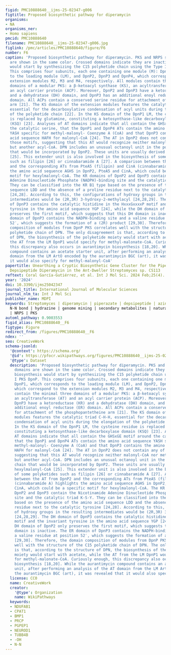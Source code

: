 ```yaml
---
figid: PMC10888640__ijms-25-02347-g006
figtitle: Proposed biosynthetic pathway for diperamycin
organisms:
- NA
organisms_ner:
- Homo sapiens
pmcid: PMC10888640
filename: PMC10888640__ijms-25-02347-g006.jpg
figlink: /pmc/articles/PMC10888640/figure/F6
number: F6
caption: 'Proposed biosynthetic pathway for diperamycin. PKS and NRPS similar domains
  are shown in the same color. Crossed domains indicate they are inactive.The biosynthesis
  would start by synthesizing the C15 polyketide chain using the Type I PKS DpnP.
  This comprises four subunits, each one containing one module (M): DpnP1, which corresponds
  to the loading module (LM), and DpnP2, DpnP3 and DpnP4, which correspond to the
  extension modules M2, M3 and M4, respectively. All modules contain the minimal three
  domains of a modular PKS: a β-ketoacyl synthase (KS), an acyltransferase (AT) and
  an acyl carrier protein (ACP). Moreover, DpnP2 and DpnP3 have a ketoreductase (KR)
  and a dehydratase (DH) domain, and DpnP3 has an additional enoyl reductase (ER)
  domain. All ACPs contain a conserved serine residue for attachment of the phosphopantetheine
  arm [21]. The KS domain of the extension modules features the catalytic triad C-H-H,
  essential for the decarboxylative condensation of acyl units during the elongation
  of the polyketide chain [22]. In the KS domain of the DpnP1 LM, the cysteine residue
  is replaced by glutamine, constituting a ketosynthase-like decarboxylase domain
  (KSQ) [23]. Analyses of AT domains indicate that all contain the GHSxGE motif around
  the catalytic serine, that the DpnP1 and DpnP4 ATs contain the amino acid sequence
  YASH specific for methyl-malonyl- Coenzyme A (CoA) and that DpnP3 contains the amino
  acid sequence HAFH for malonyl-CoA [24]. The AT in DpnP2 does not contain any of
  those motifs, suggesting that this AT would recognize neither malonyl-CoA nor methyl-malonyl-CoA,
  but another acyl-CoA. DPN includes an unusual octanoyl unit in the polyketide chain
  that would be incorporated by DpnP2. These units are usually derived from hexylmalonyl-CoA
  [25]. This extender unit is also involved in the biosynthesis of some polyketides
  such as filipin [26] or cinnabaramide A [27]. A comparison between the AT from DpnP2
  and the corresponding ATs from PteA5 (filipin) and CinA (cinnabaramide A) highlights
  the amino acid sequence AGHS in DpnP2, PteA5 and CinA, which could be a specific
  motif for hexylmalonyl-CoA. The KR domains of DpnP2 and DpnP3 contain the Nicotinamide
  Adenine Dinucleotide Phosphate (NADPH)-binding site and the catalytic triad K-S-Y.
  They can be classified into the KR B1 type based on the presence of the amino acid
  sequence LDD and the absence of a proline residue next to the catalytic tyrosine
  [24,28]. According to this, the configurations of hydroxy groups in the resulting
  intermediates would be (2R,3R) 3-hydroxy-2-methylacyl [24,28,29]. The DH domain
  of DpnP3 contains the catalytic histidine in the HxxxGxxxxP motif and the invariant
  tyrosine in the amino acid sequence YGP [24], while the DH domain of DpnP2 only
  preserves the first motif, which suggests that this DH domain is inactive. The ER
  domain of DpnP3 contains the NADPH-binding site and a valine residue at position
  52′, which suggests the formation of a (2R) product [29,30]. Therefore, the domain
  composition of modules from DpnP PKS correlates well with the structure of the C15
  polyketide chain of DPN. The only disagreement is that, according to the structure
  of DPN, the biosynthesis of the polyketide moiety would start with acetate, while
  the AT from the LM DpnP1 would specify for methyl-malonate-CoA. Curiously enough,
  this discrepancy also occurs in aurantimycin biosynthesis [18,20]. While the aurantimycin
  compound contains an acetate starter unit, after performing an analysis of the AT
  domain from the LM ArtO encoded by the aurantimycin BGC (art), it was revealed that
  it would also specify for methyl-malonyl-CoA'
papertitle: Unearthing a Cryptic Biosynthetic Gene Cluster for the Piperazic Acid-Bearing
  Depsipeptide Diperamycin in the Ant-Dweller Streptomyces sp. CS113
reftext: Coral García-Gutiérrez, et al. Int J Mol Sci. 2024 Feb;25(4).
year: '2024'
doi: 10.3390/ijms25042347
journal_title: International Journal of Molecular Sciences
journal_nlm_ta: Int J Mol Sci
publisher_name: MDPI
keywords: Streptomyces | diperamycin | piperazate | depsipeptide | azinothricin |
  N-N bond | hydrazine | genome mining | secondary metabolites | natural products
  | NRPS | PKS
automl_pathway: 0.9003553
figid_alias: PMC10888640__F6
figtype: Figure
redirect_from: /figures/PMC10888640__F6
ndex: ''
seo: CreativeWork
schema-jsonld:
  '@context': https://schema.org/
  '@id': https://pfocr.wikipathways.org/figures/PMC10888640__ijms-25-02347-g006.html
  '@type': Dataset
  description: 'Proposed biosynthetic pathway for diperamycin. PKS and NRPS similar
    domains are shown in the same color. Crossed domains indicate they are inactive.The
    biosynthesis would start by synthesizing the C15 polyketide chain using the Type
    I PKS DpnP. This comprises four subunits, each one containing one module (M):
    DpnP1, which corresponds to the loading module (LM), and DpnP2, DpnP3 and DpnP4,
    which correspond to the extension modules M2, M3 and M4, respectively. All modules
    contain the minimal three domains of a modular PKS: a β-ketoacyl synthase (KS),
    an acyltransferase (AT) and an acyl carrier protein (ACP). Moreover, DpnP2 and
    DpnP3 have a ketoreductase (KR) and a dehydratase (DH) domain, and DpnP3 has an
    additional enoyl reductase (ER) domain. All ACPs contain a conserved serine residue
    for attachment of the phosphopantetheine arm [21]. The KS domain of the extension
    modules features the catalytic triad C-H-H, essential for the decarboxylative
    condensation of acyl units during the elongation of the polyketide chain [22].
    In the KS domain of the DpnP1 LM, the cysteine residue is replaced by glutamine,
    constituting a ketosynthase-like decarboxylase domain (KSQ) [23]. Analyses of
    AT domains indicate that all contain the GHSxGE motif around the catalytic serine,
    that the DpnP1 and DpnP4 ATs contain the amino acid sequence YASH specific for
    methyl-malonyl- Coenzyme A (CoA) and that DpnP3 contains the amino acid sequence
    HAFH for malonyl-CoA [24]. The AT in DpnP2 does not contain any of those motifs,
    suggesting that this AT would recognize neither malonyl-CoA nor methyl-malonyl-CoA,
    but another acyl-CoA. DPN includes an unusual octanoyl unit in the polyketide
    chain that would be incorporated by DpnP2. These units are usually derived from
    hexylmalonyl-CoA [25]. This extender unit is also involved in the biosynthesis
    of some polyketides such as filipin [26] or cinnabaramide A [27]. A comparison
    between the AT from DpnP2 and the corresponding ATs from PteA5 (filipin) and CinA
    (cinnabaramide A) highlights the amino acid sequence AGHS in DpnP2, PteA5 and
    CinA, which could be a specific motif for hexylmalonyl-CoA. The KR domains of
    DpnP2 and DpnP3 contain the Nicotinamide Adenine Dinucleotide Phosphate (NADPH)-binding
    site and the catalytic triad K-S-Y. They can be classified into the KR B1 type
    based on the presence of the amino acid sequence LDD and the absence of a proline
    residue next to the catalytic tyrosine [24,28]. According to this, the configurations
    of hydroxy groups in the resulting intermediates would be (2R,3R) 3-hydroxy-2-methylacyl
    [24,28,29]. The DH domain of DpnP3 contains the catalytic histidine in the HxxxGxxxxP
    motif and the invariant tyrosine in the amino acid sequence YGP [24], while the
    DH domain of DpnP2 only preserves the first motif, which suggests that this DH
    domain is inactive. The ER domain of DpnP3 contains the NADPH-binding site and
    a valine residue at position 52′, which suggests the formation of a (2R) product
    [29,30]. Therefore, the domain composition of modules from DpnP PKS correlates
    well with the structure of the C15 polyketide chain of DPN. The only disagreement
    is that, according to the structure of DPN, the biosynthesis of the polyketide
    moiety would start with acetate, while the AT from the LM DpnP1 would specify
    for methyl-malonate-CoA. Curiously enough, this discrepancy also occurs in aurantimycin
    biosynthesis [18,20]. While the aurantimycin compound contains an acetate starter
    unit, after performing an analysis of the AT domain from the LM ArtO encoded by
    the aurantimycin BGC (art), it was revealed that it would also specify for methyl-malonyl-CoA'
  license: CC0
  name: CreativeWork
  creator:
    '@type': Organization
    name: WikiPathways
  keywords:
  - NDUFAB1
  - CPAT1
  - BMP1
  - PRCP
  - PGPEP1
  - NEUROD1
  - TUBB4B
  - -OH
  - N-N
---
```

